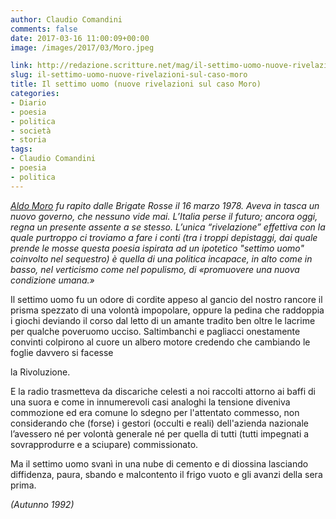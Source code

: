 ```yaml
---
author: Claudio Comandini
comments: false
date: 2017-03-16 11:00:09+00:00
image: /images/2017/03/Moro.jpeg

link: http://redazione.scritture.net/mag/il-settimo-uomo-nuove-rivelazioni-sul-caso-moro/
slug: il-settimo-uomo-nuove-rivelazioni-sul-caso-moro
title: Il settimo uomo (nuove rivelazioni sul caso Moro)
categories:
- Diario
- poesia
- politica
- società
- storia
tags:
- Claudio Comandini
- poesia
- politica
---
```



















_[Aldo Moro](https://it.wikipedia.org/wiki/Aldo_Moro) fu rapito dalle Brigate Rosse il 16 marzo 1978. Aveva in tasca un nuovo governo, che nessuno vide mai. L’Italia perse il futuro; ancora oggi, regna un presente assente a se stesso. L’unica “rivelazione” effettiva con la quale purtroppo ci troviamo a fare i conti (tra i troppi depistaggi, dai quale prende le mosse questa poesia ispirata ad un ipotetico "settimo uomo" coinvolto nel sequestro) è quella di una politica incapace, in alto come in basso, nel verticismo come nel populismo, di «promuovere una nuova condizione umana.»_



Il settimo uomo fu un odore di cordite
appeso al gancio del nostro rancore
il prisma spezzato di una volontà impopolare,
oppure la pedina che raddoppia i giochi
deviando il corso dal letto di un amante tradito
ben oltre le lacrime per qualche poveruomo ucciso.
Saltimbanchi e pagliacci onestamente convinti
colpirono al cuore un albero motore
credendo che cambiando le foglie davvero si facesse

la Rivoluzione.

E la radio trasmetteva da discariche celesti
a noi raccolti attorno ai baffi di una suora
e come in innumerevoli casi analoghi
la tensione diveniva commozione
ed era comune lo sdegno per l'attentato
commesso, non considerando che (forse)
i gestori (occulti e reali) dell'azienda nazionale
l’avessero né per volontà generale né per quella di tutti
(tutti impegnati a sovrapprodurre e a sciupare) commissionato.





























Ma il settimo uomo
svanì in una nube di cemento e di diossina
lasciando diffidenza, paura, sbando e malcontento
il frigo vuoto e gli avanzi della sera prima.












_(Autunno 1992)_

















